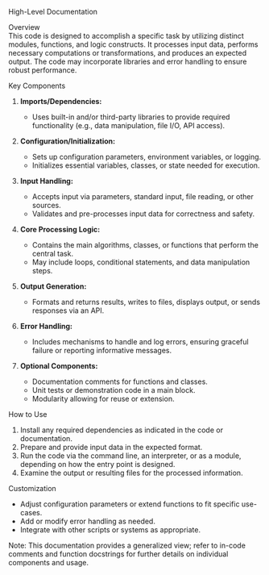 High-Level Documentation

Overview  
This code is designed to accomplish a specific task by utilizing distinct modules, functions, and logic constructs. It processes input data, performs necessary computations or transformations, and produces an expected output. The code may incorporate libraries and error handling to ensure robust performance.

Key Components  
1. **Imports/Dependencies:**  
   - Uses built-in and/or third-party libraries to provide required functionality (e.g., data manipulation, file I/O, API access).

2. **Configuration/Initialization:**  
   - Sets up configuration parameters, environment variables, or logging.
   - Initializes essential variables, classes, or state needed for execution.

3. **Input Handling:**  
   - Accepts input via parameters, standard input, file reading, or other sources.
   - Validates and pre-processes input data for correctness and safety.

4. **Core Processing Logic:**  
   - Contains the main algorithms, classes, or functions that perform the central task.
   - May include loops, conditional statements, and data manipulation steps.

5. **Output Generation:**  
   - Formats and returns results, writes to files, displays output, or sends responses via an API.

6. **Error Handling:**  
   - Includes mechanisms to handle and log errors, ensuring graceful failure or reporting informative messages.

7. **Optional Components:**  
   - Documentation comments for functions and classes.
   - Unit tests or demonstration code in a main block.
   - Modularity allowing for reuse or extension.

How to Use  
1. Install any required dependencies as indicated in the code or documentation.
2. Prepare and provide input data in the expected format.
3. Run the code via the command line, an interpreter, or as a module, depending on how the entry point is designed.
4. Examine the output or resulting files for the processed information.

Customization  
- Adjust configuration parameters or extend functions to fit specific use-cases.
- Add or modify error handling as needed.
- Integrate with other scripts or systems as appropriate.

Note: This documentation provides a generalized view; refer to in-code comments and function docstrings for further details on individual components and usage.